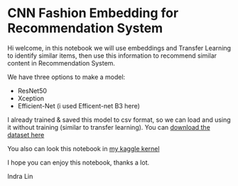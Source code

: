 # CNN Fashion Embedding for Recommendation System

Hi welcome, in this notebook we will use embeddings and Transfer Learning to identify similar items, then use this information to recommend similar content in Recommendation System.

We have three options to make a model:
* ResNet50
* Xception
* Efficient-Net (i used Efficent-net B3 here)

I already trained & saved this model to csv format, so we can load and using it without training (similar to transfer learning). You can [download the dataset here](https://www.kaggle.com/indralin/fashion-embedding-weights-in-csv)

You also can look this notebook in [my kaggle kernel](https://www.kaggle.com/indralin/cnn-fashion-embedding-for-recommendation-system)

I hope you can enjoy this notebook, thanks a lot.

Indra Lin
